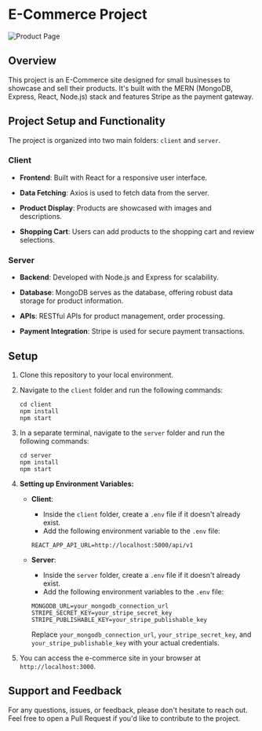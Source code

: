 # E-Commerce Project

![Product Page](https://user-images.githubusercontent.com/117166487/280651647-a8598f32-f639-4a92-bf75-5b1c0f3f3d8a.png)

## Overview

This project is an E-Commerce site designed for small businesses to showcase and sell their products. It's built with the MERN (MongoDB, Express, React, Node.js) stack and features Stripe as the payment gateway.

## Project Setup and Functionality

The project is organized into two main folders: `client` and `server`.

### Client

- **Frontend**: Built with React for a responsive user interface.

- **Data Fetching**: Axios is used to fetch data from the server.

- **Product Display**: Products are showcased with images and descriptions.

- **Shopping Cart**: Users can add products to the shopping cart and review selections.

### Server

- **Backend**: Developed with Node.js and Express for scalability.

- **Database**: MongoDB serves as the database, offering robust data storage for product information.

- **APIs**: RESTful APIs for product management, order processing.

- **Payment Integration**: Stripe is used for secure payment transactions.

## Setup

1. Clone this repository to your local environment.

2. Navigate to the `client` folder and run the following commands:

   ```
   cd client
   npm install
   npm start
   ```

3. In a separate terminal, navigate to the `server` folder and run the following commands:

   ```
   cd server
   npm install
   npm start
   ```

4. **Setting up Environment Variables:**

   - **Client**:

     - Inside the `client` folder, create a `.env` file if it doesn't already exist.
     - Add the following environment variable to the `.env` file:

     ```plaintext
     REACT_APP_API_URL=http://localhost:5000/api/v1
     ```

   - **Server**:

     - Inside the `server` folder, create a `.env` file if it doesn't already exist.
     - Add the following environment variables to the `.env` file:

     ```plaintext
     MONGODB_URL=your_mongodb_connection_url
     STRIPE_SECRET_KEY=your_stripe_secret_key
     STRIPE_PUBLISHABLE_KEY=your_stripe_publishable_key
     ```

     Replace `your_mongodb_connection_url`, `your_stripe_secret_key`, and `your_stripe_publishable_key` with your actual credentials.

5. You can access the e-commerce site in your browser at `http://localhost:3000`.

## Support and Feedback

For any questions, issues, or feedback, please don't hesitate to reach out. Feel free to open a Pull Request if you'd like to contribute to the project.
